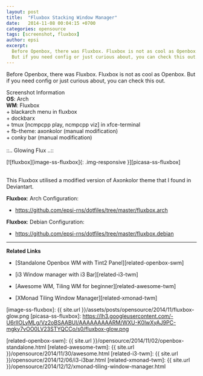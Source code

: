 ```yaml
---
layout: post
title:  "Fluxbox Stacking Window Manager"
date:   2014-11-08 00:04:15 +0700
categories: opensource
tags: [screenshot, fluxbox]
author: epsi
excerpt:
  Before Openbox, there was Fluxbox. Fluxbox is not as cool as Openbox.
  But if you need config or just curious about, you can check this out.
---
```


Before Openbox, there was Fluxbox. Fluxbox is not as cool as Openbox.
But if you need config or just curious about, you can check this out.

<div class="sectionbox">
  <div class="sectionbox-heading">
    Screenshot Information
  </div>
  <div class="sectionbox-body">
    <div>
<strong>OS</strong>: Arch<br/>
<strong>WM</strong>: Fluxbox<br/>
+ blackarch menu in fluxbox<br/>
+ dockbarx<br/>
+ tmux [ncmpcpp play, ncmpcpp viz] in xfce-terminal<br/>
+ fb-theme: axonkolor (manual modification)<br/>
+ conky bar (manual modification)<br/>
<br/>
::.. Glowing Flux  ..::
    </div>
  </div>
</div>



[![fluxbox][image-ss-fluxbox]{: .img-responsive }][picasa-ss-fluxbox]
<br/><br/>

This Fluxbox utilised a modified version of Axonkolor theme that I found in Deviantart.


**Fluxbox**: Arch Configuration:

* <https://github.com/epsi-rns/dotfiles/tree/master/fluxbox.arch>

**Fluxbox**: Debian Configuration:

* <https://github.com/epsi-rns/dotfiles/tree/master/fluxbox.debian>

-- -- --

**Related Links**

* [Standalone Openbox WM with Tint2 Panel][related-openbox-swm]

* [i3 Window manager with i3 Bar][related-i3-twm]

* [Awesome WM, Tiling WM for beginner][related-awesome-twm]

* [XMonad Tiling Window Manager][related-xmonad-twm]

[//]: <> ( -- -- -- links below -- -- -- )

[image-ss-fluxbox]: {{ site.url }}/assets/posts/opensource/2014/11/fluxbox-glow.png
[picasa-ss-fluxbox]: https://lh3.googleusercontent.com/-U6rIIOLyMLg/Vz2oBSAABUI/AAAAAAAAARM/WXU-K0lwXyAJ9PC-mgky7vOO0LV23STYQCCo/s0/fluxbox-glow.png

[related-openbox-swm]: {{ site.url }}/opensource/2014/11/02/openbox-standalone.html
[related-awesome-twm]: {{ site.url }}/opensource/2014/11/30/awesome.html
[related-i3-twm]: {{ site.url }}/opensource/2014/12/06/i3-i3bar.html
[related-xmonad-twm]: {{ site.url }}/opensource/2014/12/12/xmonad-tiling-window-manager.html

